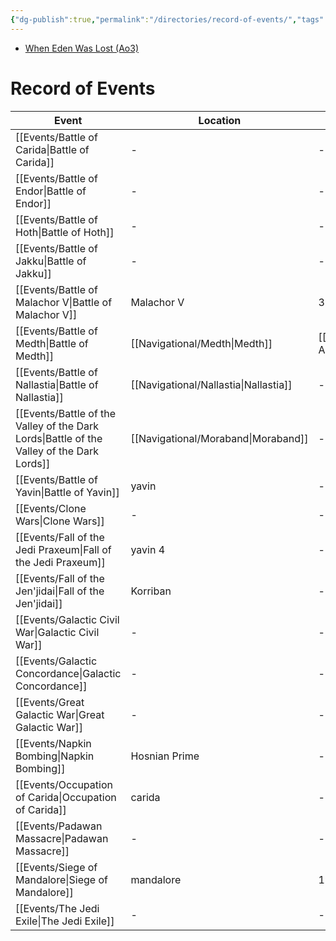 ```yaml
---
{"dg-publish":true,"permalink":"/directories/record-of-events/","tags":["meta"]}
---
```


- [When Eden Was Lost (Ao3)](https://archiveofourown.org/works/19334440/chapters/45992584)
# Record of Events

| Event                                                                                        | Location                                 | Year                                       | Type       |
| -------------------------------------------------------------------------------------------- | ---------------------------------------- | ------------------------------------------ | ---------- |
| [[Events/Battle of Carida\|Battle of Carida]]                                             | \-                                       | \-                                         | Battle     |
| [[Events/Battle of Endor\|Battle of Endor]]                                               | \-                                       | \-                                         | Battle     |
| [[Events/Battle of Hoth\|Battle of Hoth]]                                                 | \-                                       | \-                                         | Battle     |
| [[Events/Battle of Jakku\|Battle of Jakku]]                                               | \-                                       | \-                                         | Battle     |
| [[Events/Battle of Malachor V\|Battle of Malachor V]]                                     | Malachor V                               | 3960 BBY                                   | Battle     |
| [[Events/Battle of Medth\|Battle of Medth]]                                               | [[Navigational/Medth\|Medth]]         | [[Directories/Timeline#31 ABY\|31 ABY]] | Battle     |
| [[Events/Battle of Nallastia\|Battle of Nallastia]]                                       | [[Navigational/Nallastia\|Nallastia]] | \-                                         | Battle     |
| [[Events/Battle of the Valley of the Dark Lords\|Battle of the Valley of the Dark Lords]] | [[Navigational/Moraband\|Moraband]]   | \-                                         | Battle     |
| [[Events/Battle of Yavin\|Battle of Yavin]]                                               | yavin                                    | \-                                         | Battle     |
| [[Events/Clone Wars\|Clone Wars]]                                                         | \-                                       | \-                                         | War        |
| [[Events/Fall of the Jedi Praxeum\|Fall of the Jedi Praxeum]]                             | yavin 4                                  | \-                                         | Battle     |
| [[Events/Fall of the Jen'jidai\|Fall of the Jen'jidai]]                                   | Korriban                                 | \-                                         | Battle     |
| [[Events/Galactic Civil War\|Galactic Civil War]]                                         | \-                                       | \-                                         | Era        |
| [[Events/Galactic Concordance\|Galactic Concordance]]                                     | \-                                       | \-                                         | Event      |
| [[Events/Great Galactic War\|Great Galactic War]]                                         | \-                                       | \-                                         | War        |
| [[Events/Napkin Bombing\|Napkin Bombing]]                                                 | Hosnian Prime                            | \-                                         | Event      |
| [[Events/Occupation of Carida\|Occupation of Carida]]                                     | carida                                   | \-                                         | Occupation |
| [[Events/Padawan Massacre\|Padawan Massacre]]                                             | \-                                       | \-                                         | Event      |
| [[Events/Siege of Mandalore\|Siege of Mandalore]]                                         | mandalore                                | 19BBY                                      | Occupation |
| [[Events/The Jedi Exile\|The Jedi Exile]]                                                 | \-                                       | \-                                         | Event      |
